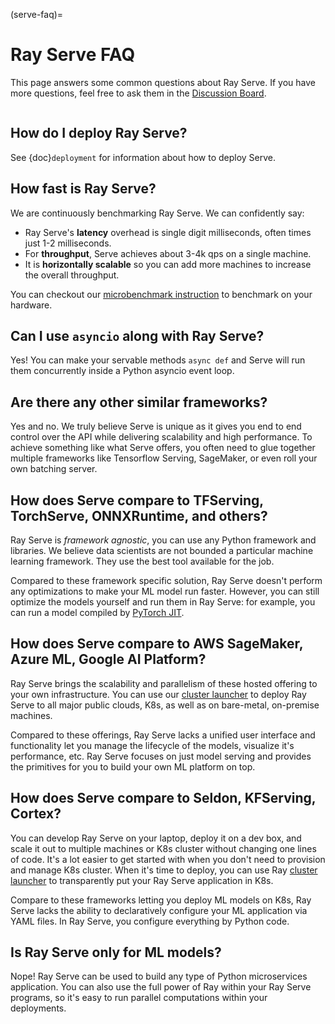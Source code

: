 (serve-faq)=

# Ray Serve FAQ

This page answers some common questions about Ray Serve. If you have more
questions, feel free to ask them in the [Discussion Board](https://discuss.ray.io/).

```{contents}
```

## How do I deploy Ray Serve?

See {doc}`deployment` for information about how to deploy Serve.

## How fast is Ray Serve?

We are continuously benchmarking Ray Serve. We can confidently say:

- Ray Serve's **latency** overhead is single digit milliseconds, often times just 1-2 milliseconds.
- For **throughput**, Serve achieves about 3-4k qps on a single machine.
- It is **horizontally scalable** so you can add more machines to increase the overall throughput.

You can checkout our [microbenchmark instruction](https://github.com/ray-project/ray/tree/master/python/ray/serve/benchmarks)
to benchmark on your hardware.

## Can I use `asyncio` along with Ray Serve?

Yes! You can make your servable methods `async def` and Serve will run them
concurrently inside a Python asyncio event loop.

## Are there any other similar frameworks?

Yes and no. We truly believe Serve is unique as it gives you end to end control
over the API while delivering scalability and high performance. To achieve
something like what Serve offers, you often need to glue together multiple
frameworks like Tensorflow Serving, SageMaker, or even roll your own
batching server.

## How does Serve compare to TFServing, TorchServe, ONNXRuntime, and others?

Ray Serve is *framework agnostic*, you can use any Python framework and libraries.
We believe data scientists are not bounded a particular machine learning framework.
They use the best tool available for the job.

Compared to these framework specific solution, Ray Serve doesn't perform any optimizations
to make your ML model run faster. However, you can still optimize the models yourself
and run them in Ray Serve: for example, you can run a model compiled by
[PyTorch JIT](https://pytorch.org/docs/stable/jit.html).

## How does Serve compare to AWS SageMaker, Azure ML, Google AI Platform?

Ray Serve brings the scalability and parallelism of these hosted offering to
your own infrastructure. You can use our [cluster launcher](cluster-cloud)
to deploy Ray Serve to all major public clouds, K8s, as well as on bare-metal, on-premise machines.

Compared to these offerings, Ray Serve lacks a unified user interface and functionality
let you manage the lifecycle of the models, visualize it's performance, etc. Ray
Serve focuses on just model serving and provides the primitives for you to
build your own ML platform on top.

## How does Serve compare to Seldon, KFServing, Cortex?

You can develop Ray Serve on your laptop, deploy it on a dev box, and scale it out
to multiple machines or K8s cluster without changing one lines of code. It's a lot
easier to get started with when you don't need to provision and manage K8s cluster.
When it's time to deploy, you can use Ray [cluster launcher](cluster-cloud)
to transparently put your Ray Serve application in K8s.

Compare to these frameworks letting you deploy ML models on K8s, Ray Serve lacks
the ability to declaratively configure your ML application via YAML files. In
Ray Serve, you configure everything by Python code.

## Is Ray Serve only for ML models?

Nope! Ray Serve can be used to build any type of Python microservices
application. You can also use the full power of Ray within your Ray Serve
programs, so it's easy to run parallel computations within your deployments.

